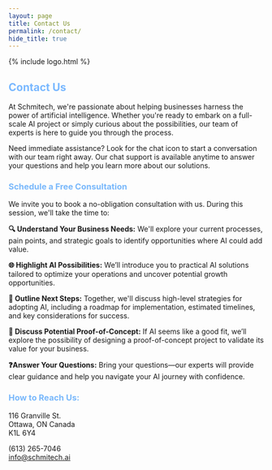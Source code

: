 ```yaml
---
layout: page
title: Contact Us
permalink: /contact/
hide_title: true
---
```


{% include logo.html %}

## <span style="color: #79b8ff">Contact Us</span>

At Schmitech, we're passionate about helping businesses harness the power of artificial intelligence. Whether you're ready to embark on a full-scale AI project or simply curious about the possibilities, our team of experts is here to guide you through the process.

Need immediate assistance? Look for the chat icon to start a conversation with our team right away. Our chat support is available anytime to answer your questions and help you learn more about our solutions.

### <span style="color: #79b8fb">Schedule a Free Consultation</span>

We invite you to book a no-obligation consultation with us. During this session, we'll take the time to:

**🔍 Understand Your Business Needs:** We'll explore your current processes, pain points, and strategic goals to identify opportunities where AI could add value.

**🌐 Highlight AI Possibilities:** We’ll introduce you to practical AI solutions tailored to optimize your operations and uncover potential growth opportunities.

**📅 Outline Next Steps:** Together, we'll discuss high-level strategies for adopting AI, including a roadmap for implementation, estimated timelines, and key considerations for success.

**🧪 Discuss Potential Proof-of-Concept:** If AI seems like a good fit, we’ll explore the possibility of designing a proof-of-concept project to validate its value for your business.

**❓Answer Your Questions:** Bring your questions—our experts will provide clear guidance and help you navigate your AI journey with confidence.

### <span style="color: #79b8fb">How to Reach Us:</span>

116 Granville St.  
Ottawa, ON Canada  
K1L 6Y4

(613) 265-7046  
[info@schmitech.ai](mailto:info@schmitech.ai)